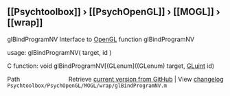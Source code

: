 ## [[Psychtoolbox]] &#8250; [[PsychOpenGL]] &#8250; [[MOGL]] &#8250; [[wrap]]

glBindProgramNV  Interface to [OpenGL](OpenGL) function glBindProgramNV  
  
usage:  glBindProgramNV( target, id )  
  
C function:  void glBindProgramNV[(GLenum]((GLenum) target, [GLuint](GLuint) id)  




<div class="code_header" style="text-align:right;">
  <span style="float:left;">Path&nbsp;&nbsp;</span> <span class="counter">Retrieve <a href=
  "https://raw.github.com/Psychtoolbox-3/Psychtoolbox-3/beta/Psychtoolbox/PsychOpenGL/MOGL/wrap/glBindProgramNV.m">current version from GitHub</a> | View <a href=
  "https://github.com/Psychtoolbox-3/Psychtoolbox-3/commits/beta/Psychtoolbox/PsychOpenGL/MOGL/wrap/glBindProgramNV.m">changelog</a></span>
</div>
<div class="code">
  <code>Psychtoolbox/PsychOpenGL/MOGL/wrap/glBindProgramNV.m</code>
</div>

